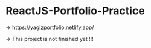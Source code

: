 # ReactJS-Portfolio-Practice

-> https://yagizportfolio.netlify.app/

-> This project is not finished yet !!!
